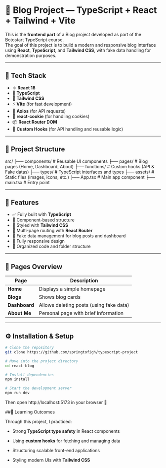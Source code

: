 # 📰 Blog Project — TypeScript + React + Tailwind + Vite

This is the **frontend part** of a Blog project developed as part of the Botostart TypeScript course.  
The goal of this project is to build a modern and responsive blog interface using **React**, **TypeScript**, and **Tailwind CSS**, with fake data handling for demonstration purposes.

---

## 🚀 Tech Stack

- ⚛️ **React 18**
- 🧠 **TypeScript**
- 💨 **Tailwind CSS**
- ⚡ **Vite** (for fast development)
- 🔗 **Axios** (for API requests)
- 🍪 **react-cookie** (for handling cookies)
- 📦 **React Router DOM**
- 🎯 **Custom Hooks** (for API handling and reusable logic)

---

## 📁 Project Structure

src/
├── components/ # Reusable UI components
├── pages/ # Blog pages (Home, Dashboard, About)
├── functions/ # Custom hooks (API & Fake datas)
├── types/ # TypeScript interfaces and types
├── assets/ # Static files (images, icons, etc.)
├── App.tsx # Main app component
├── main.tsx # Entry point


---

## 🧩 Features

- ✅ Fully built with **TypeScript**
- 🧱 Component-based structure
- 🎨 Styled with **Tailwind CSS**
- 🧭 Multi-page routing with **React Router**
- 🔄 Fake data management for blog posts and dashboard
- 📱 Fully responsive design
- 🧰 Organized code and folder structure

---

## 🧪 Pages Overview

| Page | Description |
|------|--------------|
| **Home** | Displays a simple homepage  |
| **Blogs** | Shows blog cards |
| **Dashboard** | Allows deleting posts (using fake data) |
| **About Me** | Personal page with brief information |

---

## ⚙️ Installation & Setup

```bash
# Clone the repository
git clone https://github.com/springtofigh/typescript-project

# Move into the project directory
cd react-blog

# Install dependencies
npm install

# Start the development server
npm run dev

```
Then open http://localhost:5173
in your browser 🚀

##🧠 Learning Outcomes

Through this project, I practiced:

- Strong **TypeScript type safety** in React components

- Using **custom hooks** for fetching and managing data

- Structuring scalable front-end applications

- Styling modern UIs with **Tailwind CSS**
